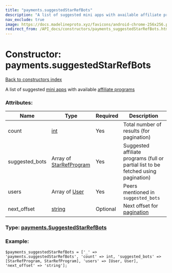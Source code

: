 ```yaml
---
title: "payments.suggestedStarRefBots"
description: "A list of suggested mini apps with available affiliate programs"
nav_exclude: true
image: https://docs.madelineproto.xyz/favicons/android-chrome-256x256.png
redirect_from: /API_docs/constructors/payments_suggestedStarRefBots.html
---
```

# Constructor: payments.suggestedStarRefBots  
[Back to constructors index](/API_docs/constructors/index.html)



A list of suggested [mini apps](https://core.telegram.org/api/bots/webapps) with available [affiliate programs](https://core.telegram.org/api/bots/referrals)

### Attributes:

| Name     |    Type       | Required | Description |
|----------|---------------|----------|-------------|
|count|[int](/API_docs/types/int.html) | Yes|Total number of results (for pagination)|
|suggested\_bots|Array of [StarRefProgram](/API_docs/types/StarRefProgram.html) | Yes|Suggested affiliate programs (full or partial list to be fetched using pagination)|
|users|Array of [User](/API_docs/types/User.html) | Yes|Peers mentioned in `suggested_bots`|
|next\_offset|[string](/API_docs/types/string.html) | Optional|Next offset for [pagination](https://core.telegram.org/api/offsets)|



### Type: [payments.SuggestedStarRefBots](/API_docs/types/payments.SuggestedStarRefBots.html)


### Example:

```
$payments_suggestedStarRefBots = ['_' => 'payments.suggestedStarRefBots', 'count' => int, 'suggested_bots' => [StarRefProgram, StarRefProgram], 'users' => [User, User], 'next_offset' => 'string'];
```  
